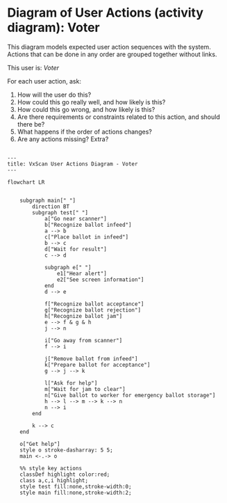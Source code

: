 # Diagram of User Actions (activity diagram): Voter

This diagram models expected user action sequences with the system.  Actions that can be done in any order are grouped together without links.

This user is:
*Voter*

For each user action, ask:  
1. How will the user do this?  
2. How could this go really well, and how likely is this?  
3. How could this go wrong, and how likely is this?  
4. Are there requirements or constraints related to this action, and should there be?
5. What happens if the order of actions changes?
6. Are any actions missing?  Extra?


```mermaid

---
title: VxScan User Actions Diagram - Voter
---

flowchart LR


    subgraph main[" "]
        direction BT
        subgraph test[" "]
            a["Go near scanner"]
            b["Recognize ballot infeed"]
            a --> b
            c["Place ballot in infeed"]
            b --> c
            d["Wait for result"]
            c --> d

            subgraph e[" "]
                e1["Hear alert"]
                e2["See screen information"]
            end
            d --> e

            f["Recognize ballot acceptance"]
            g["Recognize ballot rejection"]
            h["Recognize ballot jam"]
            e --> f & g & h
            j --> n
            
            i["Go away from scanner"]
            f --> i

            j["Remove ballot from infeed"]
            k["Prepare ballot for acceptance"]
            g --> j --> k

            l["Ask for help"]
            m["Wait for jam to clear"]
            n["Give ballot to worker for emergency ballot storage"]
            h --> l --> m --> k --> n
            n --> i
        end

        k --> c
    end

    o["Get help"]
    style o stroke-dasharray: 5 5;
    main <-.-> o

    %% style key actions
    classDef highlight color:red;
    class a,c,i highlight;
    style test fill:none,stroke-width:0;
    style main fill:none,stroke-width:2;

```